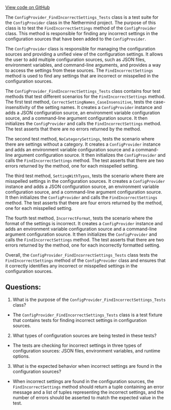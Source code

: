 [View code on GitHub](https://github.com/NethermindEth/nethermind/src/Nethermind/Nethermind.Config.Test/ConfigProvider_FindIncorrectSettings_Tests.cs)

The `ConfigProvider_FindIncorrectSettings_Tests` class is a test suite for the `ConfigProvider` class in the Nethermind project. The purpose of this class is to test the `FindIncorrectSettings` method of the `ConfigProvider` class. This method is responsible for finding any incorrect settings in the configuration sources that have been added to the `ConfigProvider`. 

The `ConfigProvider` class is responsible for managing the configuration sources and providing a unified view of the configuration settings. It allows the user to add multiple configuration sources, such as JSON files, environment variables, and command-line arguments, and provides a way to access the settings from these sources. The `FindIncorrectSettings` method is used to find any settings that are incorrect or misspelled in the configuration sources.

The `ConfigProvider_FindIncorrectSettings_Tests` class contains four test methods that test different scenarios for the `FindIncorrectSettings` method. The first test method, `CorrectSettingNames_CaseInsensitive`, tests the case-insensitivity of the setting names. It creates a `ConfigProvider` instance and adds a JSON configuration source, an environment variable configuration source, and a command-line argument configuration source. It then initializes the `ConfigProvider` and calls the `FindIncorrectSettings` method. The test asserts that there are no errors returned by the method.

The second test method, `NoCategorySettings`, tests the scenario where there are settings without a category. It creates a `ConfigProvider` instance and adds an environment variable configuration source and a command-line argument configuration source. It then initializes the `ConfigProvider` and calls the `FindIncorrectSettings` method. The test asserts that there are two errors returned by the method, one for each misspelled setting.

The third test method, `SettingWithTypos`, tests the scenario where there are misspelled settings in the configuration sources. It creates a `ConfigProvider` instance and adds a JSON configuration source, an environment variable configuration source, and a command-line argument configuration source. It then initializes the `ConfigProvider` and calls the `FindIncorrectSettings` method. The test asserts that there are four errors returned by the method, one for each misspelled setting.

The fourth test method, `IncorrectFormat`, tests the scenario where the format of the settings is incorrect. It creates a `ConfigProvider` instance and adds an environment variable configuration source and a command-line argument configuration source. It then initializes the `ConfigProvider` and calls the `FindIncorrectSettings` method. The test asserts that there are two errors returned by the method, one for each incorrectly formatted setting.

Overall, the `ConfigProvider_FindIncorrectSettings_Tests` class tests the `FindIncorrectSettings` method of the `ConfigProvider` class and ensures that it correctly identifies any incorrect or misspelled settings in the configuration sources.
## Questions: 
 1. What is the purpose of the `ConfigProvider_FindIncorrectSettings_Tests` class?
- The `ConfigProvider_FindIncorrectSettings_Tests` class is a test fixture that contains tests for finding incorrect settings in configuration sources.

2. What types of configuration sources are being tested in these tests?
- The tests are checking for incorrect settings in three types of configuration sources: JSON files, environment variables, and runtime options.

3. What is the expected behavior when incorrect settings are found in the configuration sources?
- When incorrect settings are found in the configuration sources, the `FindIncorrectSettings` method should return a tuple containing an error message and a list of tuples representing the incorrect settings, and the number of errors should be asserted to match the expected value in the test.